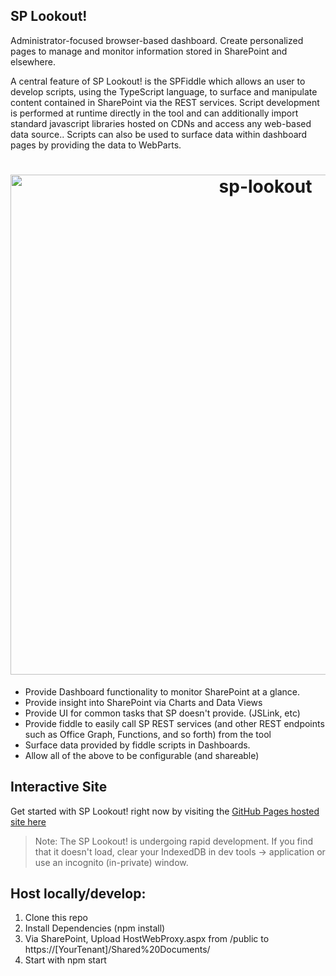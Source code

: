 SP Lookout!
---

Administrator-focused browser-based dashboard. Create personalized pages to manage and monitor information stored in SharePoint and elsewhere.

A central feature of SP Lookout! is the SPFiddle which allows an user to develop scripts, using the TypeScript language, to surface and manipulate content contained in SharePoint via the REST services. Script development is performed at runtime directly in the tool and can additionally import standard javascript libraries hosted on CDNs and access any web-based data source.. Scripts can also be used to surface data within dashboard pages by providing the data to WebParts.

<h1 align="center">
	<img width="800" src="https://raw.githubusercontent.com/beyond-sharepoint/sp-lookout/master/sp-lookout.gif" alt="sp-lookout">
</h1>


- Provide Dashboard functionality to monitor SharePoint at a glance.
- Provide insight into SharePoint via Charts and Data Views
- Provide UI for common tasks that SP doesn't provide. (JSLink, etc)
- Provide fiddle to easily call SP REST services (and other REST endpoints such as Office Graph, Functions, and so forth) from the tool
- Surface data provided by fiddle scripts in Dashboards.
- Allow all of the above to be configurable (and shareable)

Interactive Site
---
Get started with SP Lookout! right now by visiting the [GitHub Pages hosted site here](https://beyond-sharepoint.github.io/sp-lookout/#/)

>Note: The SP Lookout! is undergoing rapid development. If you find that it doesn't load, clear your IndexedDB in dev tools -> application or use an incognito (in-private) window.

Host locally/develop: 
---

1. Clone this repo
2. Install Dependencies (npm install)
3. Via SharePoint, Upload HostWebProxy.aspx from /public to https://[YourTenant]/Shared%20Documents/
4. Start with npm start

